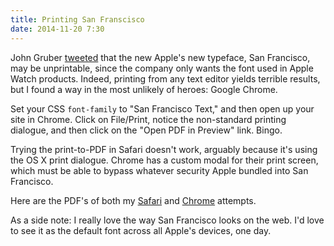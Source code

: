 ```yaml
---
title: Printing San Franscisco 
date: 2014-11-20 7:30
---
```

John Gruber [tweeted](https://twitter.com/gruber/status/535298550213906434) that the new Apple's new typeface, San Francisco, may be unprintable, since the company only wants the font used in Apple Watch products. Indeed, printing from any text editor yields terrible results, but I found a way in the most unlikely of heroes: Google Chrome. 

Set your CSS `font-family` to "San Francisco Text," and then open up your site in Chrome. Click on File/Print, notice the non-standard printing dialogue, and then click on the "Open PDF in Preview" link. Bingo. 

Trying the print-to-PDF in Safari doesn't work, arguably because it's using the OS X print dialogue. Chrome has a custom modal for their print screen, which must be able to bypass whatever security Apple bundled into San Francisco.

Here are the PDF's of both my [Safari](https://www.dropbox.com/s/eaqvt03g6e1zzyf/af-safari-sf.pdf?dl=0) and [Chrome](https://www.dropbox.com/s/hm9ywj5fxy4gffn/af-chrome-sf.pdf?dl=0) attempts. 

As a side note: I really love the way San Francisco looks on the web. I'd love to see it as the default font across all Apple's devices, one day. 

